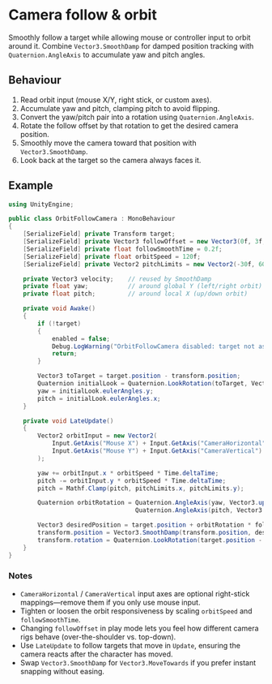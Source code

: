 # Camera follow & orbit

Smoothly follow a target while allowing mouse or controller input to orbit around it. Combine `Vector3.SmoothDamp` for damped position tracking with `Quaternion.AngleAxis` to accumulate yaw and pitch angles.

## Behaviour

1. Read orbit input (mouse X/Y, right stick, or custom axes).
2. Accumulate yaw and pitch, clamping pitch to avoid flipping.
3. Convert the yaw/pitch pair into a rotation using `Quaternion.AngleAxis`.
4. Rotate the follow offset by that rotation to get the desired camera position.
5. Smoothly move the camera toward that position with `Vector3.SmoothDamp`.
6. Look back at the target so the camera always faces it.

## Example

```csharp
using UnityEngine;

public class OrbitFollowCamera : MonoBehaviour
{
    [SerializeField] private Transform target;
    [SerializeField] private Vector3 followOffset = new Vector3(0f, 3f, -6f);
    [SerializeField] private float followSmoothTime = 0.2f;
    [SerializeField] private float orbitSpeed = 120f;
    [SerializeField] private Vector2 pitchLimits = new Vector2(-30f, 60f);

    private Vector3 velocity;    // reused by SmoothDamp
    private float yaw;           // around global Y (left/right orbit)
    private float pitch;         // around local X (up/down orbit)

    private void Awake()
    {
        if (!target)
        {
            enabled = false;
            Debug.LogWarning("OrbitFollowCamera disabled: target not assigned.", this);
            return;
        }

        Vector3 toTarget = target.position - transform.position;
        Quaternion initialLook = Quaternion.LookRotation(toTarget, Vector3.up);
        yaw = initialLook.eulerAngles.y;
        pitch = initialLook.eulerAngles.x;
    }

    private void LateUpdate()
    {
        Vector2 orbitInput = new Vector2(
            Input.GetAxis("Mouse X") + Input.GetAxis("CameraHorizontal"),
            Input.GetAxis("Mouse Y") + Input.GetAxis("CameraVertical")
        );

        yaw += orbitInput.x * orbitSpeed * Time.deltaTime;
        pitch -= orbitInput.y * orbitSpeed * Time.deltaTime;
        pitch = Mathf.Clamp(pitch, pitchLimits.x, pitchLimits.y);

        Quaternion orbitRotation = Quaternion.AngleAxis(yaw, Vector3.up) *
                                   Quaternion.AngleAxis(pitch, Vector3.right);

        Vector3 desiredPosition = target.position + orbitRotation * followOffset;
        transform.position = Vector3.SmoothDamp(transform.position, desiredPosition, ref velocity, followSmoothTime);
        transform.rotation = Quaternion.LookRotation(target.position - transform.position, Vector3.up);
    }
}
```

### Notes

- `CameraHorizontal` / `CameraVertical` input axes are optional right-stick mappings—remove them if you only use mouse input.
- Tighten or loosen the orbit responsiveness by scaling `orbitSpeed` and `followSmoothTime`.
- Changing `followOffset` in play mode lets you feel how different camera rigs behave (over-the-shoulder vs. top-down).
- Use `LateUpdate` to follow targets that move in `Update`, ensuring the camera reacts after the character has moved.
- Swap `Vector3.SmoothDamp` for `Vector3.MoveTowards` if you prefer instant snapping without easing.

